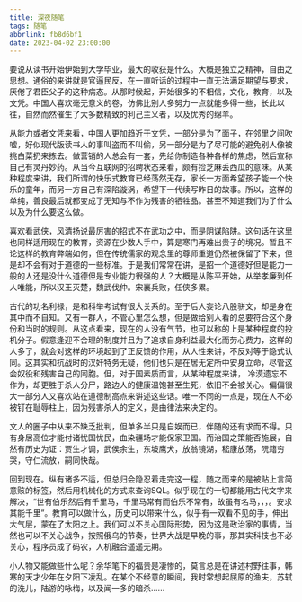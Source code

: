 ```yaml
---
title: 深夜随笔
tags: 随笔
abbrlink: fb8d6bf1
date: 2023-04-02 23:00:00
---
```


要说从读书开始伊始到大学毕业，最大的收获是什么。大概是独立之精神，自由之思想。通俗的来讲就是官逼民反，在一直听话的过程中一直无法满足期望与要求，厌倦了君臣父子的这种病态。从那时候起，开始很多的不相信，文化，教育，以及文凭。中国人喜欢毫无意义的卷，仿佛比别人多努力一点就能多得一些，长此以往，自然而然催生了大多数精致的利己主义者，以及优秀的绵羊。

从能力或者文凭来看，中国人更加趋近于文凭，一部分是为了面子，在邻里之间吹嘘，好似现代版读书人的事叫盗而不叫偷，另一部分是为了尽可能的避免别人像被挑白菜扔来拣去。<!--more-->做营销的人总会有一套，先给你制造各种各样的焦虑，然后宣称自己有灵丹妙药。从当今互联网的招聘状态来看，颇有捡芝麻丢西瓜的意味。从某种程度来讲，我们所谓的快乐式教育已经荡然无存，家长一方面希望孩子能一个快乐的童年，而另一方自己有深陷漩涡，希望下一代续写昨日的故事。所以，这样的单纯，善良最后就都变成了无知与不作为残害的牺牲品。甚至不知道我们为了什么以及为什么要这么做。

喜欢看武侠，风清扬说最厉害的招式不在武功之中，而是阴谋陷阱。这句话在这里也同样适用现在的教育，资源在少数人手中，算是寒门再难出贵子的境况。暂且不论这样的教育弊端如何，但在传统儒家的观念里的尊师重道仍然被保留了下来，但是却不会有对于道德的一些标准。于是我们常常在讲，是招一个道德好但是能力一般的人还是没什么道德但是专业能力很强的人？大概是从陈平开始，从举孝廉到任人唯能，所以汉王灭楚，魏武伐仲。宋襄兵败，任侠多累。

古代的功名利禄，是和科举考试有很大关系的。至于后人妄论八股骈文，却是身在其中而不自知。又有一群人，不管心里怎么想，但是做给别人看的总要符合这个身份和当时的规则。从这点看来，现在的人没有气节，也可以称的上是某种程度的投机分子。假意逢迎不合理的制度并且为了追求自身利益最大化而劳心费力，这样的人多了，就会对这样的环境起到了正反馈的作用，从人性来讲，不反对等于隐式认同。这其实和抗战时的汉奸特务无疑，他们也只是在居无定所中安身立命，尽管这会奴役和残害自己的同胞。但，对于国素质而言，从某种程度来讲， 冷漠遗忘不作为，却更胜于杀人分尸，路边人的健康温饱甚至生死，依旧不会被关心。偏偏很大一部分人又喜欢站在道德制高点来讲述这些话。唯一不同的一点是，现在人不必被钉在耻辱柱上，因为残害杀人的定义，是由律法来决定的。

文人的圈子中从来不缺乏批判，但单多半只是自娱而已，伴随的还有求而不得。只有身居高位才能付诸忧国忧民，血染疆场才能保家卫国。而治国之策能否施展，自然有历史为证：贾生才调，武侯余生，东坡鹰犬，放翁镜湖，嵇康放荡，阮籍穷哭，守仁流放，嗣同快哉。

回到现在。纵有诸多不适，但总归会隐忍着走完这一程，随之而来的是被贴上言简意赅的标签，然后用机械化的方式来查询SQL。似乎现在的一切都能用古代文字来解决，“世有伯乐然后有千里马，千里马常有而伯乐不常有，故虽有名马，，，。安求其能千里”。教育可以做什么，历史可以带来什么，似乎有一双看不见的手，伸出大气层，蒙在了太阳之上。我们可以不关心国际形势，因为这是政治家的事情，当然也可以不关心战争，按照俄乌的节奏，世界大战是早晚的事，那其实科技也不必关心，程序员成了码农，人机融合遥遥无期。

小人物又能做些什么呢？余华笔下的福贵是凄惨的，莫言总是在讲述村野往事，韩寒的天才少年在夕阳下凌乱。在某个不经意的瞬间，我时常想起屈原的渔夫，苏轼的洗儿，陆游的咏梅，以及闻一多的暗杀......